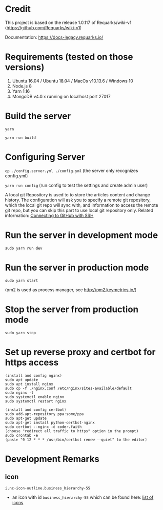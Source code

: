 # Credit
This project is based on the release 1.0.117 of Requarks/wiki-v1 (https://github.com/Requarks/wiki-v1)

Documentation: https://docs-legacy.requarks.io/

# Requirements (tested on those versions)
1. Ubuntu 16.04 / Ubuntu 18.04 / MacOs v10.13.6 / Windows 10
2. Node.js 8
3. Yarn 1.16
4. MongoDB v4.0.x running on localhost port 27017

# Build the server

`yarn`

`yarn run build`

# Configuring Server

`cp ./config.server.yml ./config.yml` (the server only recognizes config.yml)

`yarn run config` (run config to test the settings and create admin user)

A local git Repository is used to to store the articles content and change history. The configuration will ask you to specify a remote git repository, which the local git repo will sync with, and information to access the remote git repo, but you can skip this part to use local git repository only. Related information: [Connecting to GitHub with SSH](https://help.github.com/en/articles/connecting-to-github-with-ssh)


# Run the server in development mode

`sudo yarn run dev`

# Run the server in production mode

`sudo yarn start`

(pm2 is used as process manager, see http://pm2.keymetrics.io/)

# Stop the server from production mode

`sudo yarn stop`

# Set up reverse proxy and certbot for https access

```
(install and config nginx)
sudo apt update
sudo apt install nginx
sudo cp -f ./nginx.conf /etc/nginx/sites-available/default
sudo nginx -t
sudo systemctl enable nginx
sudo systemctl restart nginx

(install and config certbot)
sudo add-apt-repository ppa:some/ppa
sudo apt-get update
sudo apt-get install python-certbot-nginx
sudo certbot --nginx -d coder.faith
(choose "redirect all traffic to https" option in the prompt)
sudo crontab -e
(paste "0 12 * * * /usr/bin/certbot renew --quiet" to the editor)
```

# Development Remarks

## icon
`i.nc-icon-outline.business_hierarchy-55`
* an icon with id `business_hierarchy-55` which can be found here: [list of icons](https://www.sindicalistasdebase.es/assets/css/icons/demo-glyph.html)
